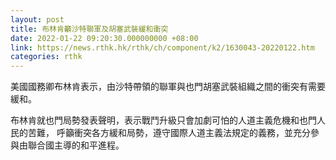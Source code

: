 ```yaml
---
layout: post
title: 布林肯籲沙特聯軍及胡塞武裝緩和衝突
date: 2022-01-22 09:20:30.000000000 +08:00
link: https://news.rthk.hk/rthk/ch/component/k2/1630043-20220122.htm
categories: rthk
---
```


美國國務卿布林肯表示，由沙特帶領的聯軍與也門胡塞武裝組織之間的衝突有需要緩和。

布林肯就也門局勢發表聲明，表示戰鬥升級只會加劇可怕的人道主義危機和也門人民的苦難， 呼籲衝突各方緩和局勢，遵守國際人道主義法規定的義務，並充分參與由聯合國主導的和平進程。
